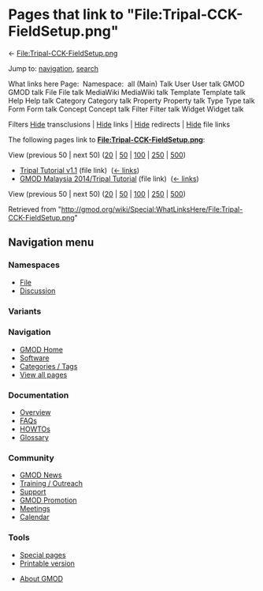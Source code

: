 <div id="mw-page-base" class="noprint">

</div>

<div id="mw-head-base" class="noprint">

</div>

<div id="content" class="mw-body" role="main">

<span id="top"></span>

<div id="mw-js-message" style="display:none;">

</div>



# <span dir="auto">Pages that link to "File:Tripal-CCK-FieldSetup.png"</span>

<div id="bodyContent">

<div id="contentSub">

←
[File:Tripal-CCK-FieldSetup.png](/wiki/File:Tripal-CCK-FieldSetup.png "File:Tripal-CCK-FieldSetup.png")

</div>

<div id="jump-to-nav" class="mw-jump">

Jump to: [navigation](#mw-navigation), [search](#p-search)

</div>

<div id="mw-content-text">

What links here Page:  Namespace:  all (Main) Talk User User talk GMOD
GMOD talk File File talk MediaWiki MediaWiki talk Template Template talk
Help Help talk Category Category talk Property Property talk Type Type
talk Form Form talk Concept Concept talk Filter Filter talk Widget
Widget talk

Filters
[Hide](/mediawiki/index.php?title=Special:WhatLinksHere/File:Tripal-CCK-FieldSetup.png&hidetrans=1 "Special:WhatLinksHere/File:Tripal-CCK-FieldSetup.png")
transclusions \|
[Hide](/mediawiki/index.php?title=Special:WhatLinksHere/File:Tripal-CCK-FieldSetup.png&hidelinks=1 "Special:WhatLinksHere/File:Tripal-CCK-FieldSetup.png")
links \|
[Hide](/mediawiki/index.php?title=Special:WhatLinksHere/File:Tripal-CCK-FieldSetup.png&hideredirs=1 "Special:WhatLinksHere/File:Tripal-CCK-FieldSetup.png")
redirects \|
[Hide](/mediawiki/index.php?title=Special:WhatLinksHere/File:Tripal-CCK-FieldSetup.png&hideimages=1 "Special:WhatLinksHere/File:Tripal-CCK-FieldSetup.png")
file links

The following pages link to
**[File:Tripal-CCK-FieldSetup.png](/wiki/File:Tripal-CCK-FieldSetup.png "File:Tripal-CCK-FieldSetup.png")**:

View (previous 50 \| next 50)
([20](/mediawiki/index.php?title=Special:WhatLinksHere/File:Tripal-CCK-FieldSetup.png&limit=20 "Special:WhatLinksHere/File:Tripal-CCK-FieldSetup.png")
\|
[50](/mediawiki/index.php?title=Special:WhatLinksHere/File:Tripal-CCK-FieldSetup.png&limit=50 "Special:WhatLinksHere/File:Tripal-CCK-FieldSetup.png")
\|
[100](/mediawiki/index.php?title=Special:WhatLinksHere/File:Tripal-CCK-FieldSetup.png&limit=100 "Special:WhatLinksHere/File:Tripal-CCK-FieldSetup.png")
\|
[250](/mediawiki/index.php?title=Special:WhatLinksHere/File:Tripal-CCK-FieldSetup.png&limit=250 "Special:WhatLinksHere/File:Tripal-CCK-FieldSetup.png")
\|
[500](/mediawiki/index.php?title=Special:WhatLinksHere/File:Tripal-CCK-FieldSetup.png&limit=500 "Special:WhatLinksHere/File:Tripal-CCK-FieldSetup.png"))

- [Tripal Tutorial
  v1.1](/wiki/Tripal_Tutorial_v1.1 "Tripal Tutorial v1.1") (file link) ‎
  <span class="mw-whatlinkshere-tools">([←
  links](/mediawiki/index.php?title=Special:WhatLinksHere&target=Tripal+Tutorial+v1.1 "Special:WhatLinksHere"))</span>
- [GMOD Malaysia 2014/Tripal
  Tutorial](/wiki/GMOD_Malaysia_2014/Tripal_Tutorial "GMOD Malaysia 2014/Tripal Tutorial")
  (file link) ‎ <span class="mw-whatlinkshere-tools">([←
  links](/mediawiki/index.php?title=Special:WhatLinksHere&target=GMOD+Malaysia+2014%2FTripal+Tutorial "Special:WhatLinksHere"))</span>

View (previous 50 \| next 50)
([20](/mediawiki/index.php?title=Special:WhatLinksHere/File:Tripal-CCK-FieldSetup.png&limit=20 "Special:WhatLinksHere/File:Tripal-CCK-FieldSetup.png")
\|
[50](/mediawiki/index.php?title=Special:WhatLinksHere/File:Tripal-CCK-FieldSetup.png&limit=50 "Special:WhatLinksHere/File:Tripal-CCK-FieldSetup.png")
\|
[100](/mediawiki/index.php?title=Special:WhatLinksHere/File:Tripal-CCK-FieldSetup.png&limit=100 "Special:WhatLinksHere/File:Tripal-CCK-FieldSetup.png")
\|
[250](/mediawiki/index.php?title=Special:WhatLinksHere/File:Tripal-CCK-FieldSetup.png&limit=250 "Special:WhatLinksHere/File:Tripal-CCK-FieldSetup.png")
\|
[500](/mediawiki/index.php?title=Special:WhatLinksHere/File:Tripal-CCK-FieldSetup.png&limit=500 "Special:WhatLinksHere/File:Tripal-CCK-FieldSetup.png"))

</div>

<div class="printfooter">

Retrieved from
"<http://gmod.org/wiki/Special:WhatLinksHere/File:Tripal-CCK-FieldSetup.png>"

</div>

<div id="catlinks" class="catlinks catlinks-allhidden">

</div>

<div class="visualClear">

</div>

</div>

</div>

<div id="mw-navigation">

## Navigation menu

<div id="mw-head">



<div id="left-navigation">

<div id="p-namespaces" class="vectorTabs" role="navigation"
aria-labelledby="p-namespaces-label">

### Namespaces

- <span id="ca-nstab-image"><a href="/wiki/File:Tripal-CCK-FieldSetup.png" accesskey="c"
  title="View the file page [c]">File</a></span>
- <span id="ca-talk"><a
  href="/mediawiki/index.php?title=File_talk:Tripal-CCK-FieldSetup.png&amp;action=edit&amp;redlink=1"
  accesskey="t"
  title="Discussion about the content page [t]">Discussion</a></span>

</div>

<div id="p-variants" class="vectorMenu emptyPortlet" role="navigation"
aria-labelledby="p-variants-label">

### 

### Variants[](#)

<div class="menu">

</div>

</div>

</div>





</div>

</div>

</div>

<div id="mw-panel">

<div id="p-logo" role="banner">

<a href="/wiki/Main_Page"
style="background-image: url(http://gmod.org/images/GMOD-cogs.png);"
title="Visit the main page"></a>

</div>

<div id="p-Navigation" class="portal" role="navigation"
aria-labelledby="p-Navigation-label">

### Navigation

<div class="body">

- <span id="n-GMOD-Home">[GMOD Home](/wiki/Main_Page)</span>
- <span id="n-Software">[Software](/wiki/GMOD_Components)</span>
- <span id="n-Categories-.2F-Tags">[Categories /
  Tags](/wiki/Categories)</span>
- <span id="n-View-all-pages">[View all
  pages](/wiki/Special:AllPages)</span>

</div>

</div>

<div id="p-Documentation" class="portal" role="navigation"
aria-labelledby="p-Documentation-label">

### Documentation

<div class="body">

- <span id="n-Overview">[Overview](/wiki/Overview)</span>
- <span id="n-FAQs">[FAQs](/wiki/Category:FAQ)</span>
- <span id="n-HOWTOs">[HOWTOs](/wiki/Category:HOWTO)</span>
- <span id="n-Glossary">[Glossary](/wiki/Glossary)</span>

</div>

</div>

<div id="p-Community" class="portal" role="navigation"
aria-labelledby="p-Community-label">

### Community

<div class="body">

- <span id="n-GMOD-News">[GMOD News](/wiki/GMOD_News)</span>
- <span id="n-Training-.2F-Outreach">[Training /
  Outreach](/wiki/Training_and_Outreach)</span>
- <span id="n-Support">[Support](/wiki/Support)</span>
- <span id="n-GMOD-Promotion">[GMOD
  Promotion](/wiki/GMOD_Promotion)</span>
- <span id="n-Meetings">[Meetings](/wiki/Meetings)</span>
- <span id="n-Calendar">[Calendar](/wiki/Calendar)</span>

</div>

</div>

<div id="p-tb" class="portal" role="navigation"
aria-labelledby="p-tb-label">

### Tools

<div class="body">

- <span id="t-specialpages"><a href="/wiki/Special:SpecialPages" accesskey="q"
  title="A list of all special pages [q]">Special pages</a></span>
- <span id="t-print"><a
  href="/mediawiki/index.php?title=Special:WhatLinksHere/File:Tripal-CCK-FieldSetup.png&amp;printable=yes"
  rel="alternate" accesskey="p"
  title="Printable version of this page [p]">Printable version</a></span>

</div>

</div>

</div>

</div>

<div id="footer" role="contentinfo">

- <span id="footer-places-about">[About
  GMOD](/wiki/GMOD:About "GMOD:About")</span>

<!-- -->






</div>
